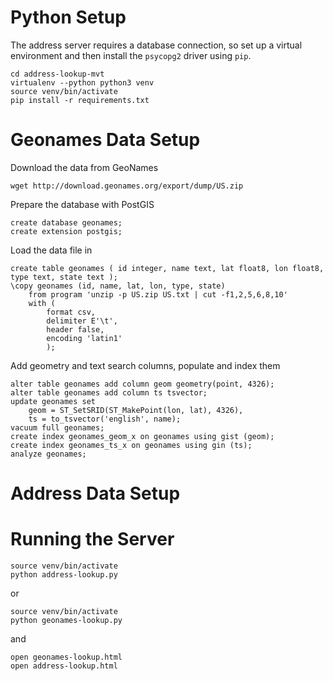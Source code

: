 
# Python Setup

The address server requires a database connection, so set up a virtual environment and then install the `psycopg2` driver using `pip`.

    cd address-lookup-mvt
    virtualenv --python python3 venv
    source venv/bin/activate
    pip install -r requirements.txt


# Geonames Data Setup

Download the data from GeoNames

    wget http://download.geonames.org/export/dump/US.zip

Prepare the database with PostGIS

    create database geonames;
    create extension postgis;

Load the data file in

    create table geonames ( id integer, name text, lat float8, lon float8, type text, state text );
    \copy geonames (id, name, lat, lon, type, state)
        from program 'unzip -p US.zip US.txt | cut -f1,2,5,6,8,10' 
        with ( 
            format csv,
            delimiter E'\t',
            header false,
            encoding 'latin1'
            );

Add geometry and text search columns, populate and index them

    alter table geonames add column geom geometry(point, 4326);
    alter table geonames add column ts tsvector;
    update geonames set 
        geom = ST_SetSRID(ST_MakePoint(lon, lat), 4326),
        ts = to_tsvector('english', name);
    vacuum full geonames;
    create index geonames_geom_x on geonames using gist (geom);
    create index geonames_ts_x on geonames using gin (ts);
    analyze geonames;


# Address Data Setup




# Running the Server

    source venv/bin/activate
    python address-lookup.py

or

    source venv/bin/activate
    python geonames-lookup.py

and

    open geonames-lookup.html
    open address-lookup.html